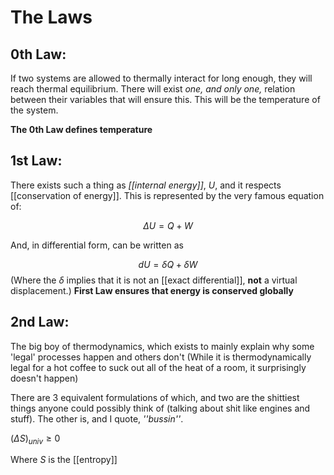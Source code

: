 # The Laws

## 0th Law:
If two systems are allowed to thermally interact for long enough, they will reach thermal equilibrium. There will exist *one, and only one,* relation between their variables that will ensure this. This will be the temperature of the system.

**The 0th Law defines temperature**

## 1st Law:
There exists such a thing as *[[internal energy]]*, $U$, and it respects [[conservation of energy]].  This is represented by the very famous equation of:

$$\Delta U = Q + W $$

And, in differential form, can be written as

$$dU = \delta Q + \delta W $$
(Where the $\delta$ implies that it is not an [[exact differential]], **not** a virtual displacement.)
**First Law ensures that energy is conserved globally**
## 2nd Law:
The big boy of thermodynamics, which exists to mainly explain why some 'legal' processes happen and others don't (While it is thermodynamically legal for a hot coffee to suck out all of the heat of a room, it surprisingly doesn't happen)

There are 3 equivalent formulations of which, and two are the shittiest things anyone could possibly think of (talking about shit like engines and stuff). The other is, and I quote, *''bussin''*.

$(\Delta S)_{univ} \geq 0$

Where $S$ is the [[entropy]]